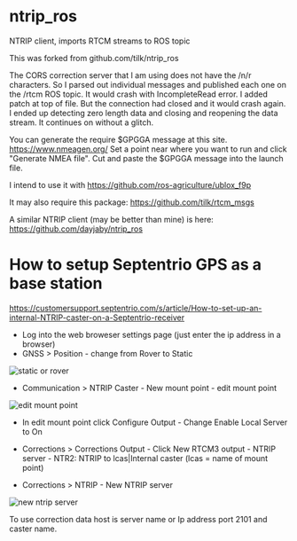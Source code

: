 # ntrip_ros
NTRIP client, imports RTCM streams to ROS topic

This was forked from github.com/tilk/ntrip_ros

The CORS correction server that I am using does not have the /n/r characters. So I parsed out individual messages and published each one on the /rtcm ROS topic.
It would crash with IncompleteRead error. I added patch at top of file.
But the connection had closed and it would crash again. I ended up detecting zero length data and closing and reopening the data stream.
It continues on without a glitch.

You can generate the require $GPGGA message at this site. https://www.nmeagen.org/ Set a point near where you want to run and click "Generate NMEA file". Cut and paste the $GPGGA message into the launch file.

I intend to use it with https://github.com/ros-agriculture/ublox_f9p

It may also require this package: https://github.com/tilk/rtcm_msgs

A similar NTRIP client (may be better than mine) is here: https://github.com/dayjaby/ntrip_ros

# How to setup Septentrio GPS as a base station
https://customersupport.septentrio.com/s/article/How-to-set-up-an-internal-NTRIP-caster-on-a-Septentrio-receiver

- Log into the web broweser settings page (just enter the ip address in a browser)
- GNSS > Position - change from Rover to Static

![static or rover](https://user-images.githubusercontent.com/6209386/170068329-66113e18-df13-4a15-a042-93108ccd9f65.jpg)

- Communication > NTRIP Caster - New mount point - edit mount point

![edit mount point](https://user-images.githubusercontent.com/6209386/170068612-e29bff70-60b6-4d7b-9d65-44a91da57a06.jpg)

- In edit mount point click Configure Output - Change Enable Local Server to On

- Corrections > Corrections Output - Click New RTCM3 output - NTRIP server - NTR2: NTRIP to lcas|Internal caster (lcas = name of mount point)

- Corrections > NTRIP - New NTRIP server

![new ntrip server](https://user-images.githubusercontent.com/6209386/170069278-21925b84-35a1-4cc5-a570-5dce2eb38b5f.jpg)

To use correction data host is server name or Ip address port 2101 and caster name.




